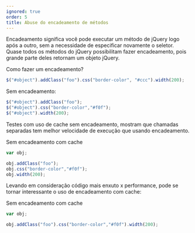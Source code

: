 ```yaml
---
ignored: true
order: 5
title: Abuse do encadeamento de métodos
---
```


Encadeamento significa você pode executar um método de jQuery logo após a outro, sem a necessidade de especificar novamente o seletor. Quase todos os métodos do jQuery possibilitam fazer encadeamento, pois grande parte deles retornam um objeto jQuery.

Como fazer um encadeamento?

```js
$("#object").addClass("foo").css("border-color", "#ccc").width(200);
```

Sem encadeamento:

```js
$("#object").addClass("foo");
$("#object").css("border-color","#f0f");
$("#object").width(200);
```

Testes com uso de cache sem encadeamento, mostram que chamadas separadas tem melhor velocidade de execução que usando encadeamento.

Sem encadeamento com cache

```js
var obj;

obj.addClass("foo");
obj.css("border-color","#f0f");
obj.width(200);
```

Levando em consideração código mais enxuto x performance, pode se tornar interessante o uso de encadeamento com cache:

Sem encadeamento com cache

```js
var obj;

obj.addClass("foo").css("border-color","#f0f").width(200);
```